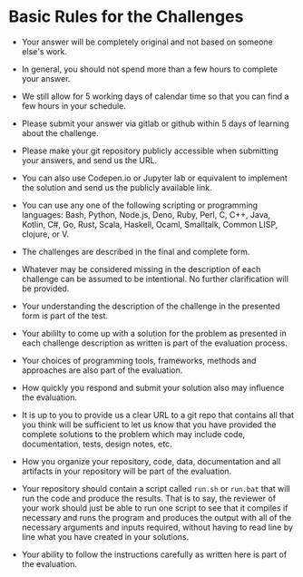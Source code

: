 # Basic Rules for the Challenges 

* Your answer will be completely original and not based on someone else's work.

* In general, you should not spend more than a few
hours to complete your answer.  

* We still allow for 5 working days of calendar time so that
you can find a few hours in your schedule.

* Please submit your answer via gitlab or github within 5 days of learning about the challenge.

* Please make your git repository publicly accessible when submitting your answers, and send us the URL.

* You can also use Codepen.io or Jupyter lab or equivalent to implement the solution and send us the publicly available link.

* You can use any one of the following scripting or programming languages: Bash, Python, Node.js, Deno, Ruby, Perl, C, C++, Java, Kotlin, C#, Go, Rust, Scala, Haskell, Ocaml, Smalltalk, Common LISP, clojure, or V.

* The challenges are described in the final and complete form. 

* Whatever may be considered missing in the description of each challenge can be assumed to be intentional.  No further clarification will be provided.

* Your understanding the description of the challenge in the presented form is part of the test.

* Your abililty to come up with a solution for the problem as presented in each challenge description as written is part of the evaluation process. 

* Your choices of programming tools, frameworks, methods and approaches are also part of the evaluation.

* How quickly you respond and submit your solution also may influence the evaluation.

* It is up to you to provide us a clear URL to a git repo
that contains all that you think will be sufficient to let us know that you have provided the complete solutions to the problem which may include
code, documentation, tests, design notes, etc. 

* How you organize your repository, code, data, documentation and all artifacts in your repository will be part of the evaluation.

* Your repository should contain a script called `run.sh` or `run.bat` that will run the
code and produce the results.  That is to say, the reviewer of your work should just be able to run one script to see that it compiles if necessary 
and runs the program and produces the output with all of the necessary arguments and inputs required, without having to read line by line what you have created in your solutions.

* Your ability to follow the instructions carefully as written here is part of the evaluation.
